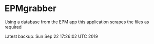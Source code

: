 # EPMgrabber
Using a database from the EPM app this application scrapes the files as required


Latest backup: Sun Sep 22 17:26:02 UTC 2019
